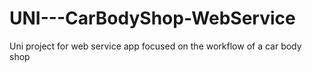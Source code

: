 # UNI---CarBodyShop-WebService
Uni project for web service app focused on the workflow of a car body shop
